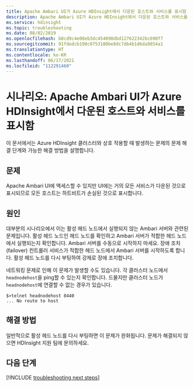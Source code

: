 ```yaml
---
title: Apache Ambari UI가 Azure HDInsight에서 다운된 호스트와 서비스를 표시함
description: Apache Ambari UI가 Azure HDInsight에서 다운된 호스트와 서비스를 표시하는 경우 문제 해결
ms.service: hdinsight
ms.topic: troubleshooting
ms.date: 08/02/2019
ms.openlocfilehash: b8cd9c4e00eb3dc454098dbd127622342bc690f7
ms.sourcegitcommit: 91fdedcb190c0753180be8dc7db4b1d6da9854a1
ms.translationtype: HT
ms.contentlocale: ko-KR
ms.lasthandoff: 06/17/2021
ms.locfileid: "112291460"
---
```

# <a name="scenario-apache-ambari-ui-shows-down-hosts-and-services-in-azure-hdinsight"></a>시나리오: Apache Ambari UI가 Azure HDInsight에서 다운된 호스트와 서비스를 표시함

이 문서에서는 Azure HDInsight 클러스터와 상호 작용할 때 발생하는 문제의 문제 해결 단계와 가능한 해결 방법을 설명합니다.

## <a name="issue"></a>문제

Apache Ambari UI에 액세스할 수 있지만 UI에는 거의 모든 서비스가 다운된 것으로 표시되므로 모든 호스트는 하트비트가 손실된 것으로 표시합니다.

## <a name="cause"></a>원인

대부분의 시나리오에서 이는 활성 헤드 노드에서 실행되지 않는 Ambari 서버와 관련된 문제입니다. 활성 헤드 노드인 헤드 노드를 확인하고 Ambari 서버가 적합한 헤드 노드에서 실행되는지 확인합니다. Ambari 서버를 수동으로 시작하지 마세요. 장애 조치(failover) 컨트롤러 서비스가 적합한 헤드 노드에서 Ambari 서버를 시작하도록 합니다. 활성 헤드 노드를 다시 부팅하여 강제로 장애 조치합니다.

네트워킹 문제로 인해 이 문제가 발생할 수도 있습니다. 각 클러스터 노드에서 `headnodehost`을 ping할 수 있는지 확인합니다. 드물지만 클러스터 노드가 `headnodehost`에 연결할 수 없는 경우가 있습니다.

```
$>telnet headnodehost 8440
... No route to host
```

## <a name="resolution"></a>해결 방법

일반적으로 활성 헤드 노드를 다시 부팅하면 이 문제가 완화됩니다. 문제가 해결되지 않으면 HDInsight 지원 팀에 문의하세요.

## <a name="next-steps"></a>다음 단계

[!INCLUDE [troubleshooting next steps](../includes/hdinsight-troubleshooting-next-steps.md)]